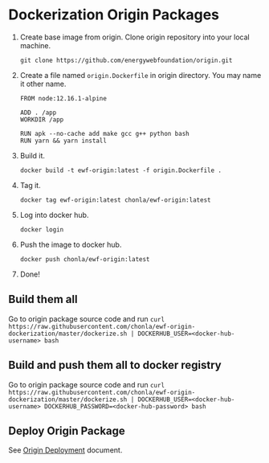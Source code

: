 # Dockerization Origin Packages

1. Create base image from origin. Clone origin repository into your local machine.

    ```
    git clone https://github.com/energywebfoundation/origin.git
    ```

2. Create a file named `origin.Dockerfile` in origin directory. You may name it other name.

    ```
    FROM node:12.16.1-alpine

    ADD . /app
    WORKDIR /app

    RUN apk --no-cache add make gcc g++ python bash
    RUN yarn && yarn install
    ```

3. Build it.

    ```
    docker build -t ewf-origin:latest -f origin.Dockerfile .
    ```

4. Tag it.

    ```
    docker tag ewf-origin:latest chonla/ewf-origin:latest
    ```

5. Log into docker hub.

    ```
    docker login
    ```

6. Push the image to docker hub.

    ```
    docker push chonla/ewf-origin:latest
    ```

7. Done!

## Build them all

Go to origin package source code and run `curl https://raw.githubusercontent.com/chonla/ewf-origin-dockerization/master/dockerize.sh | DOCKERHUB_USER=<docker-hub-username> bash`

## Build and push them all to docker registry

Go to origin package source code and run `curl https://raw.githubusercontent.com/chonla/ewf-origin-dockerization/master/dockerize.sh | DOCKERHUB_USER=<docker-hub-username> DOCKERHUB_PASSWORD=<docker-hub-password> bash`

## Deploy Origin Package

See [Origin Deployment](https://github.com/energywebfoundation/origin/wiki/Origin-Deployment) document.
